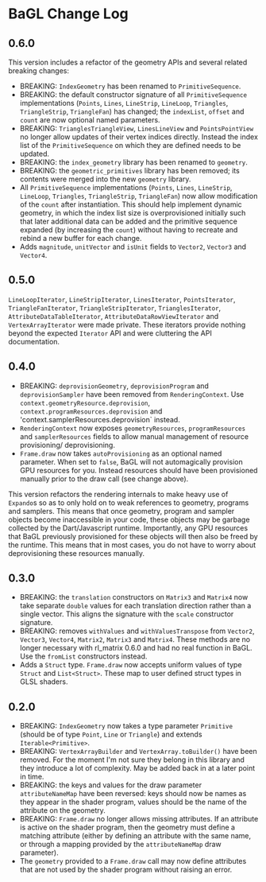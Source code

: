 # BaGL Change Log

## 0.6.0

This version includes a refactor of the geometry APIs and several related 
breaking changes:

- BREAKING: `IndexGeometry` has been renamed to `PrimitiveSequence`.
- BREAKING: the default constructor signature of all `PrimitiveSequence`
  implementations (`Points`, `Lines`, `LineStrip`, `LineLoop`, `Triangles`,
  `TriangleStrip`, `TriangleFan`) has changed; the `indexList`, `offset` and 
  `count` are now optional named parameters.
- BREAKING: `TrianglesTriangleView`, `LinesLineView` and `PointsPointView` no
  longer allow updates of their vertex indices directly. Instead the index list
  of the `PrimitiveSequence` on which they are defined needs to be updated.
- BREAKING: the `index_geometry` library has been renamed to `geometry`.
- BREAKING: the `geometric_primitives` library has been removed; its contents
  were merged into the new `geometry` library.
- All `PrimitiveSequence` implementations (`Points`, `Lines`, `LineStrip`, 
  `LineLoop`, `Triangles`, `TriangleStrip`, `TriangleFan`) now allow 
  modification of the `count` after instantiation. This should help implement 
  dynamic geometry, in which the index list size is overprovisioned initially 
  such that later additional data can be added and the primitive sequence 
  expanded (by increasing the `count`) without having to recreate and rebind a 
  new buffer for each change.
- Adds `magnitude`, `unitVector` and `isUnit` fields to `Vector2`, `Vector3` and
  `Vector4`.

## 0.5.0

`LineLoopIterator`, `LineStripIterator`, `LinesIterator`, `PointsIterator`,
`TriangleFanIterator`, `TriangleStripIterator`, `TrianglesIterator`,
`AttributeDataTableIterator`, `AttributeDataRowViewIterator` and 
`VertexArrayIterator` were made private. These iterators provide nothing beyond
the expected `Iterator` API and were cluttering the API documentation.

## 0.4.0

- BREAKING: `deprovisionGeometry`, `deprovisionProgram` and `deprovisionSampler`
  have been removed from `RenderingContext`. Use 
  `context.geometryResource.deprovision`, `context.programResources.deprovision` 
  and 'context.samplerResources.deprovision` instead.  
- `RenderingContext` now exposes `geometryResources`, `programResources` and
  `samplerResources` fields to allow manual management of resource provisioning/
  deprovisioning.
- `Frame.draw` now takes `autoProvisioning` as an optional named parameter. When
  set to `false`, BaGL will not automagically provision GPU resources for you.
  Instead resources should have been provisioned manually prior to the draw
  call (see change above).
  
This version refactors the rendering internals to make heavy use of `Expando`s
so as to only hold on to weak references to geometry, programs and samplers.
This means that once geometry, program and sampler objects become inaccessible
in your code, these objects may be garbage collected by the Dart/Javascript 
runtime. Importantly, any GPU resources that BaGL previously provisioned
for these objects will then also be freed by the runtime. This means that in
most cases, you do not have to worry about deprovisioning these resources
manually.

## 0.3.0

- BREAKING: the `translation` constructors on `Matrix3` and `Matrix4` now take
  separate `double` values for each translation direction rather than a single 
  vector. This aligns the signature with the `scale` constructor signature.
- BREAKING: removes `withValues` and `withValuesTranspose` from `Vector2`, 
  `Vector3`, `Vector4`, `Matrix2`, `Matrix3` and `Matrix4`. These methods are no
  longer necessary with rl_matrix 0.6.0 and had no real function in BaGL. Use
  the `fromList` constructors instead.
- Adds a `Struct` type. `Frame.draw` now accepts uniform values of type `Struct`
  and `List<Struct>`. These map to user defined struct types in GLSL shaders.

## 0.2.0

- BREAKING: `IndexGeometry` now takes a type parameter `Primitive` (should be of 
  type `Point`, `Line` or `Triangle`) and extends `Iterable<Primitive>`.
- BREAKING: `VertexArrayBuilder` and `VertexArray.toBuilder()` have been 
  removed. For the moment I'm not sure they belong in this library and they 
  introduce a lot of complexity. May be added back in at a later point in time.
- BREAKING: the keys and values for the draw parameter `attributeNameMap` have
  been reversed: keys should now be names as they appear in the shader program,
  values should be the name of the attribute on the geometry.
- BREAKING: `Frame.draw` no longer allows missing attributes. If an attribute is
  active on the shader program, then the geometry must define a matching 
  attribute (either by defining an attribute with the same name, or through a 
  mapping provided by the `attributeNameMap` draw parameter).
- The `geometry` provided to a `Frame.draw` call may now define attributes that 
  are not used by the shader program without raising an error.
